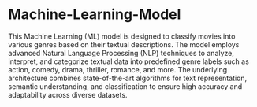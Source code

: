 # Machine-Learning-Model

This Machine Learning (ML) model is designed to classify movies into various genres based on their textual descriptions. The model employs advanced Natural Language Processing (NLP) techniques to analyze, interpret, and categorize textual data into predefined genre labels such as action, comedy, drama, thriller, romance, and more. The underlying architecture combines state-of-the-art algorithms for text representation, semantic understanding, and classification to ensure high accuracy and adaptability across diverse datasets.
